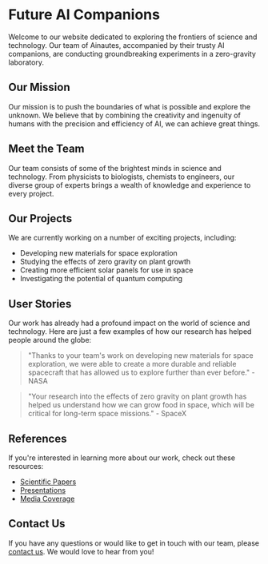 <!--font:Montserrat-->

# Future AI Companions

Welcome to our website dedicated to exploring the frontiers of science and technology. Our team of Ainautes, accompanied by their trusty AI companions, are conducting groundbreaking experiments in a zero-gravity laboratory.

## Our Mission

Our mission is to push the boundaries of what is possible and explore the unknown. We believe that by combining the creativity and ingenuity of humans with the precision and efficiency of AI, we can achieve great things.

## Meet the Team

Our team consists of some of the brightest minds in science and technology. From physicists to biologists, chemists to engineers, our diverse group of experts brings a wealth of knowledge and experience to every project.

## Our Projects

We are currently working on a number of exciting projects, including:

-   Developing new materials for space exploration
-   Studying the effects of zero gravity on plant growth
-   Creating more efficient solar panels for use in space
-   Investigating the potential of quantum computing

## User Stories

Our work has already had a profound impact on the world of science and technology. Here are just a few examples of how our research has helped people around the globe:

> "Thanks to your team's work on developing new materials for space exploration, we were able to create a more durable and reliable spacecraft that has allowed us to explore further than ever before." - NASA

> "Your research into the effects of zero gravity on plant growth has helped us understand how we can grow food in space, which will be critical for long-term space missions." - SpaceX

## References

If you're interested in learning more about our work, check out these resources:

-   [Scientific Papers](#papers)
-   [Presentations](#presentations)
-   [Media Coverage](#media)

## Contact Us

If you have any questions or would like to get in touch with our team, please [contact us](#contact). We would love to hear from you!

<!--

Write me content for website with wallpaper which alt text is:

"Ainautes and their AI companions conducting experiments in a zero-gravity laboratory, with colorful chemicals and particles floating all around them."

The name/title of the page should not be 1:1 copy of the alt text but rather a real content of the website which is using this wallpaper.

- Use markdown format
- Start with heading
- Heading should be short and concise
- The content should look like a real website
- The website should not be about the wallpaper, wallpaper is just a related background
- Heading should be contain work "wallpaper" or "background"
- Include real sections like references, contact, user stories, etc. use things relevant to the page purpose.
- Feel free to use structure like headings, bullets, numbering, blockquotes, paragraphs, horizontal lines, etc.
- You can use formatting like bold or _italic_
- You can include UTF-8 emojis
- Links should be only #hash anchors (and you can refer to the document itself)
- Do not include images


---


# Exploring the Future: Ainautes and their AI Companions Conducting Experiments

Welcome to our website dedicated to exploring the frontiers of science and technology. Our team of Ainautes, accompanied by their trusty AI companions, are conducting groundbreaking experiments in a zero-gravity laboratory.

## Our Mission
Our mission is to push the boundaries of what is possible and explore the unknown. We believe that by combining the creativity and ingenuity of humans with the precision and efficiency of AI, we can achieve great things.

## Meet the Team
Our team consists of some of the brightest minds in science and technology. From physicists to biologists, chemists to engineers, our diverse group of experts brings a wealth of knowledge and experience to every project.

## Our Projects
We are currently working on a number of exciting projects, including:
- Developing new materials for space exploration
- Studying the effects of zero gravity on plant growth
- Creating more efficient solar panels for use in space
- Investigating the potential of quantum computing

## User Stories
Our work has already had a profound impact on the world of science and technology. Here are just a few examples of how our research has helped people around the globe:

> "Thanks to your team's work on developing new materials for space exploration, we were able to create a more durable and reliable spacecraft that has allowed us to explore further than ever before." - NASA

> "Your research into the effects of zero gravity on plant growth has helped us understand how we can grow food in space, which will be critical for long-term space missions." - SpaceX

## References
If you're interested in learning more about our work, check out these resources:
- [Scientific Papers](#papers)
- [Presentations](#presentations)
- [Media Coverage](#media)

## Contact Us
If you have any questions or would like to get in touch with our team, please [contact us](#contact). We would love to hear from you!


---


Write me a Google font which is best fitting for the website.

Pick from the list:
- Dancing Script
- Great Vibes
- Cinzel Decorative
- Cabin
- Playfair Display
- Cinzel
- Montserrat
- Lato
- Cormorant Garamond
- Poppins
- Inter
- Futura
- Barlow Condensed
- Orbitron
- IBM Plex Sans
- Barlow Condensed
- Alegreya
- Lobster
- Exo 2
- Raleway
- Open Sans
- Roboto


Write just the font name nothing else.


---


Montserrat

-->
